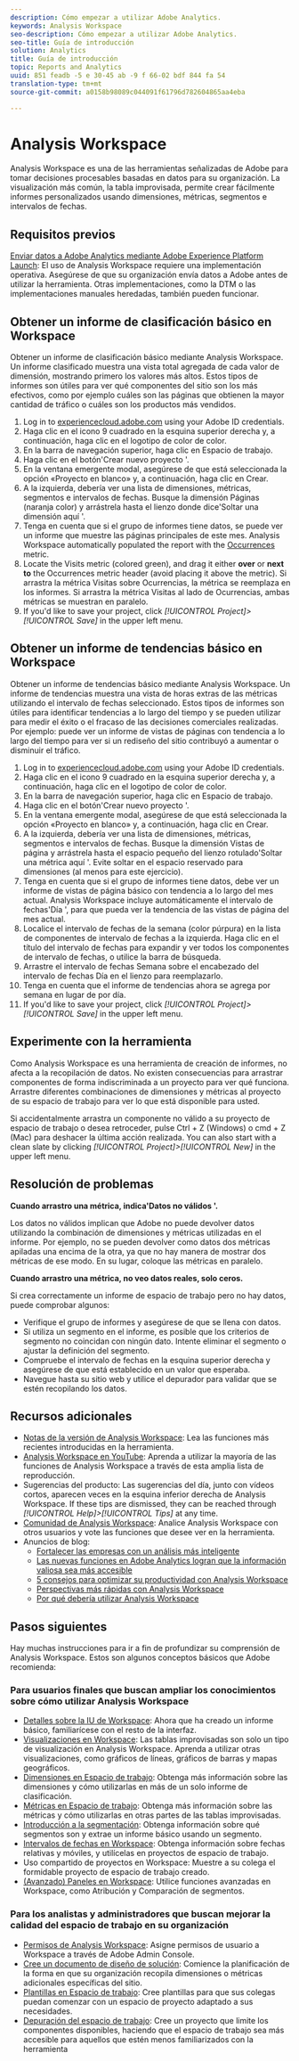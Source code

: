 ```yaml
---
description: Cómo empezar a utilizar Adobe Analytics.
keywords: Analysis Workspace
seo-description: Cómo empezar a utilizar Adobe Analytics.
seo-title: Guía de introducción
solution: Analytics
title: Guía de introducción
topic: Reports and Analytics
uuid: 851 feadb -5 e 30-45 ab -9 f 66-02 bdf 844 fa 54
translation-type: tm+mt
source-git-commit: a0158b98089c044091f61796d782604865aa4eba

---
```



# Analysis Workspace

Analysis Workspace es una de las herramientas señalizadas de Adobe para tomar decisiones procesables basadas en datos para su organización. La visualización más común, la tabla improvisada, permite crear fácilmente informes personalizados usando dimensiones, métricas, segmentos e intervalos de fechas.

## Requisitos previos

[Enviar datos a Adobe Analytics mediante Adobe Experience Platform Launch](../../implement/implement-with-launch/validate-publish-prod.md): El uso de Analysis Workspace requiere una implementación operativa. Asegúrese de que su organización envía datos a Adobe antes de utilizar la herramienta. Otras implementaciones, como la DTM o las implementaciones manuales heredadas, también pueden funcionar.

## Obtener un informe de clasificación básico en Workspace

Obtener un informe de clasificación básico mediante Analysis Workspace. Un informe clasificado muestra una vista total agregada de cada valor de dimensión, mostrando primero los valores más altos. Estos tipos de informes son útiles para ver qué componentes del sitio son los más efectivos, como por ejemplo cuáles son las páginas que obtienen la mayor cantidad de tráfico o cuáles son los productos más vendidos.

1. Log in to [experiencecloud.adobe.com](https://experiencecloud.adobe.com) using your Adobe ID credentials.
2. Haga clic en el icono 9 cuadrado en la esquina superior derecha y, a continuación, haga clic en el logotipo de color de color.
3. En la barra de navegación superior, haga clic en Espacio de trabajo.
4. Haga clic en el botón'Crear nuevo proyecto '.
5. En la ventana emergente modal, asegúrese de que está seleccionada la opción «Proyecto en blanco» y, a continuación, haga clic en Crear.
6. A la izquierda, debería ver una lista de dimensiones, métricas, segmentos e intervalos de fechas. Busque la dimensión Páginas (naranja color) y arrástrela hasta el lienzo donde dice'Soltar una dimensión aquí '.
7. Tenga en cuenta que si el grupo de informes tiene datos, se puede ver un informe que muestre las páginas principales de este mes. Analysis Workspace automatically populated the report with the [Occurrences](../../components/c-variables/c-metrics/metrics-occurrences.md) metric.
8. Locate the Visits metric (colored green), and drag it either **over** or **next to** the Occurrences metric header (avoid placing it above the metric). Si arrastra la métrica Visitas sobre Ocurrencias, la métrica se reemplaza en los informes. Si arrastra la métrica Visitas al lado de Ocurrencias, ambas métricas se muestran en paralelo.
9. If you'd like to save your project, click *[!UICONTROL Project]&gt;[!UICONTROL Save]* in the upper left menu.

## Obtener un informe de tendencias básico en Workspace

Obtener un informe de tendencias básico mediante Analysis Workspace. Un informe de tendencias muestra una vista de horas extras de las métricas utilizando el intervalo de fechas seleccionado. Estos tipos de informes son útiles para identificar tendencias a lo largo del tiempo y se pueden utilizar para medir el éxito o el fracaso de las decisiones comerciales realizadas. Por ejemplo: puede ver un informe de vistas de páginas con tendencia a lo largo del tiempo para ver si un rediseño del sitio contribuyó a aumentar o disminuir el tráfico.

1. Log in to [experiencecloud.adobe.com](https://experiencecloud.adobe.com) using your Adobe ID credentials.
2. Haga clic en el icono 9 cuadrado en la esquina superior derecha y, a continuación, haga clic en el logotipo de color de color.
3. En la barra de navegación superior, haga clic en Espacio de trabajo.
4. Haga clic en el botón'Crear nuevo proyecto '.
5. En la ventana emergente modal, asegúrese de que está seleccionada la opción «Proyecto en blanco» y, a continuación, haga clic en Crear.
6. A la izquierda, debería ver una lista de dimensiones, métricas, segmentos e intervalos de fechas. Busque la dimensión Vistas de página y arrástrela hasta el espacio pequeño del lienzo rotulado'Soltar una métrica aquí '. Evite soltar en el espacio reservado para dimensiones (al menos para este ejercicio).
7. Tenga en cuenta que si el grupo de informes tiene datos, debe ver un informe de vistas de página básico con tendencia a lo largo del mes actual. Analysis Workspace incluye automáticamente el intervalo de fechas'Día ', para que pueda ver la tendencia de las vistas de página del mes actual.
8. Localice el intervalo de fechas de la semana (color púrpura) en la lista de componentes de intervalo de fechas a la izquierda. Haga clic en el título del intervalo de fechas para expandir y ver todos los componentes de intervalo de fechas, o utilice la barra de búsqueda.
9. Arrastre el intervalo de fechas Semana sobre el encabezado del intervalo de fechas Día en el lienzo para reemplazarlo.
10. Tenga en cuenta que el informe de tendencias ahora se agrega por semana en lugar de por día.
11. If you'd like to save your project, click *[!UICONTROL Project]&gt;[!UICONTROL Save]* in the upper left menu.

## Experimente con la herramienta

Como Analysis Workspace es una herramienta de creación de informes, no afecta a la recopilación de datos. No existen consecuencias para arrastrar componentes de forma indiscriminada a un proyecto para ver qué funciona. Arrastre diferentes combinaciones de dimensiones y métricas al proyecto de su espacio de trabajo para ver lo que está disponible para usted.

Si accidentalmente arrastra un componente no válido a su proyecto de espacio de trabajo o desea retroceder, pulse Ctrl + Z (Windows) o cmd + Z (Mac) para deshacer la última acción realizada. You can also start with a clean slate by clicking *[!UICONTROL Project]&gt;[!UICONTROL New]* in the upper left menu.

## Resolución de problemas

**Cuando arrastro una métrica, indica'Datos no válidos '.**

Los datos no válidos implican que Adobe no puede devolver datos utilizando la combinación de dimensiones y métricas utilizadas en el informe. Por ejemplo, no se pueden devolver como datos dos métricas apiladas una encima de la otra, ya que no hay manera de mostrar dos métricas de ese modo. En su lugar, coloque las métricas en paralelo.

**Cuando arrastro una métrica, no veo datos reales, solo ceros.**

Si crea correctamente un informe de espacio de trabajo pero no hay datos, puede comprobar algunos:

* Verifique el grupo de informes y asegúrese de que se llena con datos.
* Si utiliza un segmento en el informe, es posible que los criterios de segmento no coincidan con ningún dato. Intente eliminar el segmento o ajustar la definición del segmento.
* Compruebe el intervalo de fechas en la esquina superior derecha y asegúrese de que está establecido en un valor que esperaba.
* Navegue hasta su sitio web y utilice el depurador para validar que se estén recopilando los datos.

## Recursos adicionales

* [Notas de la versión de Analysis Workspace](../../analyze/analysis-workspace/new-features-in-analysis-workspace.md): Lea las funciones más recientes introducidas en la herramienta.
* [Analysis Workspace en YouTube](https://www.youtube.com/playlist?list=PL2tCx83mn7GuNnQdYGOtlyCu0V5mEZ8sS): Aprenda a utilizar la mayoría de las funciones de Analysis Workspace a través de esta amplia lista de reproducción.
* Sugerencias del producto: Las sugerencias del día, junto con vídeos cortos, aparecen veces en la esquina inferior derecha de Analysis Workspace. If these tips are dismissed, they can be reached through *[!UICONTROL Help]&gt;[!UICONTROL Tips]* at any time.
* [Comunidad de Analysis Workspace](https://forums.adobe.com/community/experience-cloud/analytics-cloud/analytics/analysis-workspace): Analice Analysis Workspace con otros usuarios y vote las funciones que desee ver en la herramienta.
* Anuncios de blog:
   * [Fortalecer las empresas con un análisis más inteligente](https://blogs.adobe.com/digitalmarketing/analytics/adobe-analytics-fall-2016-release-empowering-organizations-smarter-analysis/)
   * [Las nuevas funciones en Adobe Analytics logran que la información valiosa sea más accesible](https://blogs.adobe.com/digitalmarketing/analytics/new-adobe-analytics-capabilities-make-powerful-insights-accessible/)
   * [5 consejos para optimizar su productividad con Analysis Workspace](https://blogs.adobe.com/digitalmarketing/analytics/5-tips-maximize-productivity-analysis-workspace/)
   * [Perspectivas más rápidas con Analysis Workspace](https://blogs.adobe.com/digitalmarketing/analytics/faster-insights-with-the-analysis-workspace/)
   * [Por qué debería utilizar Analysis Workspace](https://blogs.adobe.com/digitalmarketing/analytics/why-you-should-be-using-analysis-workspace-in-adobe-analytics/)

## Pasos siguientes

Hay muchas instrucciones para ir a fin de profundizar su comprensión de Analysis Workspace. Estos son algunos conceptos básicos que Adobe recomienda:

### Para usuarios finales que buscan ampliar los conocimientos sobre cómo utilizar Analysis Workspace

* [Detalles sobre la IU de Workspace](../../analyze/analysis-workspace/build-workspace-project/t-freeform-project.md): Ahora que ha creado un informe básico, familiarícese con el resto de la interfaz.
* [Visualizaciones en Workspace](visualizations/freeform-analysis-visualizations.md): Las tablas improvisadas son solo un tipo de visualización en Analysis Workspace. Aprenda a utilizar otras visualizaciones, como gráficos de líneas, gráficos de barras y mapas geográficos.
* [Dimensiones en Espacio de trabajo](../../analyze/analysis-workspace/components/dimensions/t-breakdown-fa.md): Obtenga más información sobre las dimensiones y cómo utilizarlas en más de un solo informe de clasificación.
* [Métricas en Espacio de trabajo](../../analyze/analysis-workspace/components/apply-create-metrics.md): Obtenga más información sobre las métricas y cómo utilizarlas en otras partes de las tablas improvisadas.
* [Introducción a la segmentación](../../analyze/analysis-workspace/components/t-freeform-project-segment.md): Obtenga información sobre qué segmentos son y extrae un informe básico usando un segmento.
* [Intervalos de fechas en Workspace](../../analyze/analysis-workspace/components/calendar-date-ranges/calendar.md): Obtenga información sobre fechas relativas y móviles, y utilícelas en proyectos de espacio de trabajo.
* Uso compartido de proyectos en Workspace: Muestre a su colega el formidable proyecto de espacio de trabajo creado.
* [(Avanzado) Paneles en Workspace](c-panels/panels.md): Utilice funciones avanzadas en Workspace, como Atribución y Comparación de segmentos.

### Para los analistas y administradores que buscan mejorar la calidad del espacio de trabajo en su organización

* [Permisos de Analysis Workspace](https://marketing.adobe.com/resources/help/en_US/mcloud/admin_getting_started.html): Asigne permisos de usuario a Workspace a través de Adobe Admin Console.
* [Cree un documento de diseño de solución](../../implement/prepare/solution-design.md): Comience la planificación de la forma en que su organización recopila dimensiones o métricas adicionales específicas del sitio.
* [Plantillas en Espacio de trabajo](../../analyze/analysis-workspace/build-workspace-project/starter-projects.md): Cree plantillas para que sus colegas puedan comenzar con un espacio de proyecto adaptado a sus necesidades.
* [Depuración del espacio de trabajo](curate-share/curate.md): Cree un proyecto que limite los componentes disponibles, haciendo que el espacio de trabajo sea más accesible para aquellos que estén menos familiarizados con la herramienta